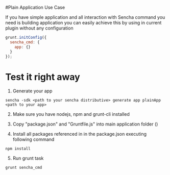 #Plain Application Use Case

If you have simple application and all interaction with Sencha command you need is building application
you can easily achieve this by using in current plugin without any configuration
```js
grunt.initConfig({
  sencha_cmd: {
    app: {}
  }
});
```

# Test it right away
1. Generate your app
```shell
sencha -sdk <path to your sencha distributive> generate app plainApp <path to your app>  
```

2. Make sure you have nodejs, npm and grunt-cli installed 

3. Copy "package.json" and "Gruntfile.js" into main application folder (<path to your app>)

4. Install all packages referenced in in the package.json executing following command
```shell
npm install  
```

5. Run grunt task
```shell
grunt sencha_cmd  
```